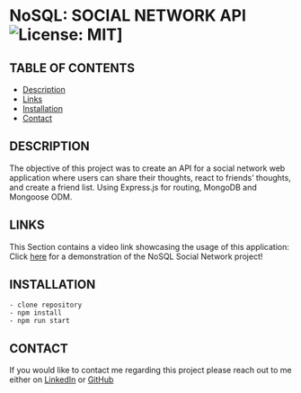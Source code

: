 # NoSQL: SOCIAL NETWORK API  ![License: MIT](https://img.shields.io/badge/License-MIT-green.svg)]

## TABLE OF CONTENTS 
- [Description](#DESCRIPTION)
- [Links](#LINKS)
- [Installation](#INSTALLATION)
- [Contact](#CONTACT)

## DESCRIPTION

The objective of this project was to create an API for a social network web application where users can share their thoughts, react to friends’ thoughts, and create a friend list.
Using Express.js for routing, MongoDB and Mongoose ODM.

## LINKS

This Section contains a video link showcasing the usage of this application:
Click [here](https://drive.google.com/file/d/1mjHftB-E9ahuOAxLLxQp919_siNeNw78/view?usp=sharing) for a demonstration of the NoSQL Social Network project!

## INSTALLATION

```
- clone repository
- npm install
- npm run start
```

## CONTACT

If you would like to contact me regarding this project please reach out to me either on 
[LinkedIn](https://www.linkedin.com/in/leanne-gallagher/) or [GitHub](https://github.com/lenny-g)
